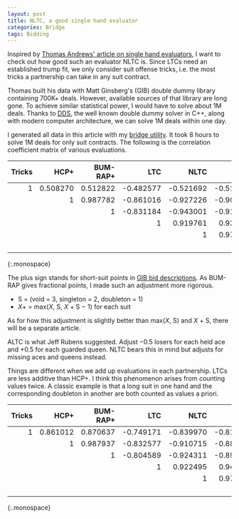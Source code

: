 ```yaml
---
layout: post
title: NLTC, a good single hand evaluator
categories: Bridge
tags: Bidding
---
```

Inspired by [Thomas Andrews' article on single hand evaluators][singeval],
I want to check out how good such an evaluator NLTC is.  Since LTCs need an
established trump fit, we only consider suit offense tricks, i.e. the most
tricks a partnership can take in any suit contract.

Thomas built his data with Matt Ginsberg's (GIB) double dummy library
containing 700K+ deals.  However, available sources of that library are long
gone.  To achieve similar statistical power, I would have to solve about 1M
deals.  Thanks to [DDS][dds], the well known double dummy solver in C++, along
with modern computer architecture, we can solve 1M deals within one day.

I generated all data in this article with my [bridge utility][bridge].  It took
8 hours to solve 1M deals for only suit contracts.  The following is the
correlation coefficient matrix of various evaluations.

[singeval]: https://bridge.thomasoandrews.com/valuations/original.html
[dds]: https://github.com/dds-bridge/dds
[bridge]: https://github.com/jdh8/Bridge

 Tricks   | HCP+     | BUM-RAP+ | LTC      | NLTC     | ALTC
---------:|---------:|---------:|---------:|---------:|---------:
 1        | 0.508270 | 0.512822 |-0.482577 |-0.521692 |-0.516951
          | 1        | 0.987782 |-0.861016 |-0.927226 |-0.903264
          |          | 1        |-0.831184 |-0.943001 |-0.915663
          |          |          | 1        | 0.919761 | 0.935646
          |          |          |          | 1        | 0.979818
          |          |          |          |          | 1
{:.monospace}

The plus sign stands for short-suit points in [GIB bid descriptions][gibbids].
As BUM-RAP gives fractional points, I made such an adjustment more rigorous.

- S = (void = 3, singleton = 2, doubleton = 1)
- *X*+ = max(*X*, S, *X* + S &minus; 1) for each suit

As for how this adjustment is slightly better than max(*X*, S) and *X* + S,
there will be a separate article.

[gibbids]: https://www.bridgebase.com/doc/gib_descriptions.php

ALTC is what Jeff Rubens suggested.  Adjust &minus;0.5 losers for each held ace
and +0.5 for each guarded queen.  NLTC bears this in mind but adjusts for
missing aces and queens instead.

Things are different when we add up evaluations in each partnership.  LTCs are
less additive than HCP+.  I think this phenomenon arises from counting values
twice.  A classic example is that a long suit in one hand and the corresponding
doubleton in another are both counted as values a priori.

 Tricks   | HCP+     | BUM-RAP+ | LTC      | NLTC     | ALTC
---------:|---------:|---------:|---------:|---------:|---------:
 1        | 0.861012 | 0.870637 |-0.749171 |-0.839970 |-0.813800
          | 1        | 0.987937 |-0.832577 |-0.910715 |-0.880367
          |          | 1        |-0.804589 |-0.924311 |-0.890025
          |          |          | 1        | 0.922495 | 0.940156
          |          |          |          | 1        | 0.974347
          |          |          |          |          | 1
{:.monospace}
